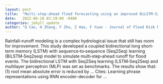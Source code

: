 ```yaml
---
layout: post
title:  "Multi‐step‐ahead flood forecasting using an improved BiLSTM‐S2S model"
date:   2022-06-18 03:19:09 -0400
categories: jekyll update
author: "Q Cao, H Zhang, F Zhu, Z Hao, F Yuan - Journal of Flood Risk Management, 2022"
---
```

Rainfall–runoff modeling is a complex hydrological issue that still has room for improvement. This study developed a coupled bidirectional long short‐term memory (LSTM) with sequence‐to‐sequence (Seq2Seq) learning (BiLSTM‐Seq2seq) model to simulate multi‐step‐ahead runoff for flood events. The bidirectional LSTM with Seq2Seq learning (LSTM‐Seq2Seq) and multilayer perceptron (MLP) was set as benchmarks. The results show that:(1) root mean absolute error is reduced by …
Cites: ‪Learning phrase representations using RNN encoder-decoder for …‬  